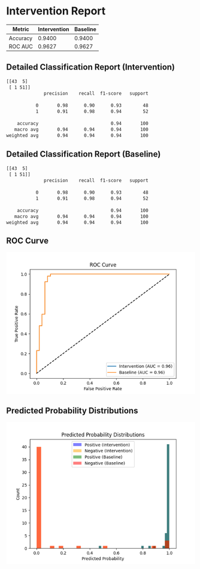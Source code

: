 
# Intervention Report

| Metric           | Intervention | Baseline |
|------------------|--------------|----------|
| Accuracy         | 0.9400     | 0.9400   |
| ROC AUC          | 0.9627     | 0.9627   |

## Detailed Classification Report (Intervention)

```
[[43  5]
 [ 1 51]]
              precision    recall  f1-score   support

           0       0.98      0.90      0.93        48
           1       0.91      0.98      0.94        52

    accuracy                           0.94       100
   macro avg       0.94      0.94      0.94       100
weighted avg       0.94      0.94      0.94       100

```

## Detailed Classification Report (Baseline)

```
[[43  5]
 [ 1 51]]
              precision    recall  f1-score   support

           0       0.98      0.90      0.93        48
           1       0.91      0.98      0.94        52

    accuracy                           0.94       100
   macro avg       0.94      0.94      0.94       100
weighted avg       0.94      0.94      0.94       100

```

## ROC Curve

![ROC Curve](/intervention_reports/f3378_10/roc_curve.png)

## Predicted Probability Distributions

![Probability Distributions](/intervention_reports/f3378_10/probability_distributions.png)
